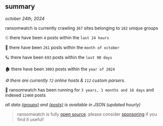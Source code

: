 
## summary
_october 24th, 2024_

ransomwatch is currently crawling `367` sites belonging to `182` unique groups

⏲ there have been `4` posts within the `last 24 hours`

🦈 there have been `261` posts within the `month of october`

🪐 there have been `693` posts within the `last 90 days`

🏚 there have been `3003` posts within the `year of 2024`

_⚙️ there are currently `72` online hosts & `112` custom parsers._

🦕 ransomwatch has been running for `3 years, 1 months and 16 days` and indexed `12460` posts

_all data  [(groups)](http://ransomwhat.telemetry.ltd/groups) and [(posts)](http://ransomwhat.telemetry.ltd/posts) is available in JSON (updated hourly)_

> ransomwatch is fully [open source](https://github.com/joshhighet/ransomwatch#ransomwatch--). please consider [sponsoring](https://github.com/sponsors/joshhighet) if you find it useful!

